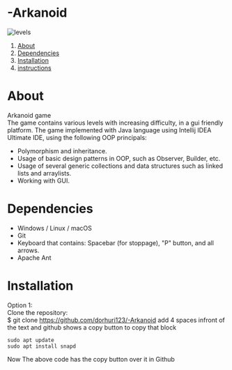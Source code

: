 # -Arkanoid
![levels](https://user-images.githubusercontent.com/92430368/182669623-f9cafd7d-552d-4ce7-bbdd-8a4f9c0119f9.png)
1. <a href="#About">About</a>
2. <a href="#Dependencies">Dependencies</a>
3. <a href="#bar">Installation</a>
4. <a href="#bar">instructions</a>
# About
Arkanoid game<br>
The game contains various levels with increasing difficulty, in a gui friendly platform.
The game implemented with Java language using Intellij IDEA Ultimate IDE, using the following OOP principals:
- Polymorphism and inheritance.
- Usage of basic design patterns in OOP, such as Observer, Builder, etc.
- Usage of several generic collections and data structures such as linked lists and arraylists.
- Working with GUI.
# Dependencies
- Windows / Linux / macOS
- Git
- Keyboard that contains: Spacebar (for stoppage), "P" button, and all arrows.
- Apache Ant
# Installation
Option 1:<br>
Clone the repository:<br>
    $ git clone    https://github.com/dorhuri123/-Arkanoid
add 4 spaces infront of the text 
and github shows a copy button to copy that block

    sudo apt update
    sudo apt install snapd

Now The above code has the copy button over it in Github
